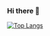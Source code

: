 ### Hi there 👋


[![Top Langs](https://github-readme-stats.vercel.app/api/top-langs/?username=d3ac&layout=compact&size_weight=0.5&count_weight=0.5)](https://github.com/anuraghazra/github-readme-stats)




